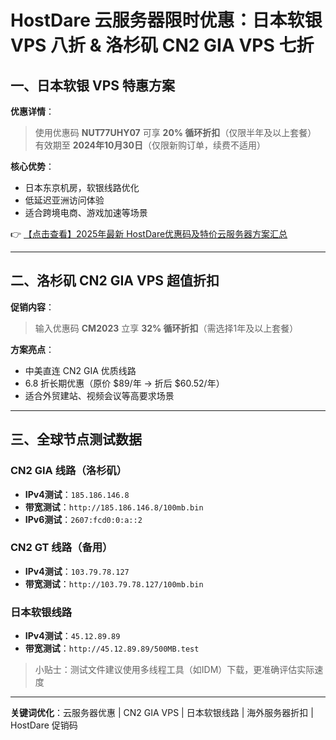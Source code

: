 # HostDare 云服务器限时优惠：日本软银 VPS 八折 & 洛杉矶 CN2 GIA VPS 七折

## 一、日本软银 VPS 特惠方案

**优惠详情**：  
> 使用优惠码 **NUT77UHY07** 可享 **20% 循环折扣**（仅限半年及以上套餐）  
> 有效期至 **2024年10月30日**（仅限新购订单，续费不适用）

**核心优势**：  
- 日本东京机房，软银线路优化  
- 低延迟亚洲访问体验  
- 适合跨境电商、游戏加速等场景  

👉 [【点击查看】2025年最新 HostDare优惠码及特价云服务器方案汇总](https://bit.ly/hostdare)

---

## 二、洛杉矶 CN2 GIA VPS 超值折扣

**促销内容**：  
> 输入优惠码 **CM2023** 立享 **32% 循环折扣**（需选择1年及以上套餐）

**方案亮点**：  
- 中美直连 CN2 GIA 优质线路  
- 6.8 折长期优惠（原价 $89/年 → 折后 $60.52/年）  
- 适合外贸建站、视频会议等高要求场景  

---

## 三、全球节点测试数据

### CN2 GIA 线路（洛杉矶）
- **IPv4测试**：`185.186.146.8`  
- **带宽测试**：`http://185.186.146.8/100mb.bin`  
- **IPv6测试**：`2607:fcd0:0:a::2`  

### CN2 GT 线路（备用）
- **IPv4测试**：`103.79.78.127`  
- **带宽测试**：`http://103.79.78.127/100mb.bin`  

### 日本软银线路
- **IPv4测试**：`45.12.89.89`  
- **带宽测试**：`http://45.12.89.89/500MB.test`  

> 小贴士：测试文件建议使用多线程工具（如IDM）下载，更准确评估实际速度

---

**关键词优化**：云服务器优惠 | CN2 GIA VPS | 日本软银线路 | 海外服务器折扣 | HostDare 促销码